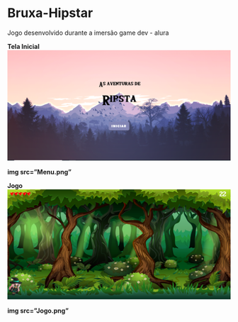 # Bruxa-Hipstar
Jogo desenvolvido durante a imersão game dev - alura


<b>Tela Inicial
![](Menu.png)

img src=”Menu.png”

Jogo
![](Jogo.png)

img src=”Jogo.png”
